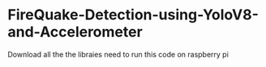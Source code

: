 # FireQuake-Detection-using-YoloV8-and-Accelerometer
Download all the the libraies need to run this code on raspberry pi
